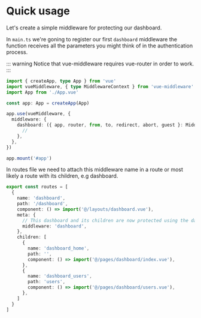 # Quick usage

Let's create a simple middleware for protecting our dashboard.

In `main.ts` we're goning to register our first `dashboard` middleware the function receives all the parameters you might think of in the authentication process.

::: warning
Notice that vue-middleware requires vue-router in order to work.
:::

```ts
import { createApp, type App } from 'vue'
import vueMiddleware, { type MiddlewareContext } from 'vue-middleware'
import App from './App.vue'

const app: App = createApp(App)

app.use(vueMiddleware, {
  middleware: {
    dashboard: ({ app, router, from, to, redirect, abort, guest }: MiddlewareContext) => {
      //
    },
  },
})

app.mount('#app')
```

In routes file we need to attach this middleware name in a route or most likely a route with its children, e.g dashboard.

```ts
export const routes = [
  {
    name: 'dashboard',
    path: '/dashboard',
    component: () => import('@/layouts/dashboard.vue'),
    meta: {
      // This dashboard and its children are now protected using the dashboard middleware
      middleware: 'dashboard',
    },
    children: [
      {
        name: 'dashboard_home',
        path: '',
        component: () => import('@/pages/dashboard/index.vue'),
      },
      {
        name: 'dashboard_users',
        path: 'users',
        component: () => import('@/pages/dashboard/users.vue'),
      },
    ]
  }
]
```

<!-- # Markdown Extension Examples

This page demonstrates some of the built-in markdown extensions provided by VitePress.

## Syntax Highlighting

VitePress provides Syntax Highlighting powered by [Shiki](https://github.com/shikijs/shiki), with additional features like line-highlighting:

**Input**

````md
```js{4}
export default {
  data () {
    return {
      msg: 'Highlighted!'
    }
  }
}
```
````

**Output**

```js{4}
export default {
  data () {
    return {
      msg: 'Highlighted!'
    }
  }
}
```

## Custom Containers

**Input**

```md
::: info
This is an info box.
:::

::: tip
This is a tip.
:::

::: warning
This is a warning.
:::

::: danger
This is a dangerous warning.
:::

::: details
This is a details block.
:::
```

**Output**

::: info
This is an info box.
:::

::: tip
This is a tip.
:::

::: warning
This is a warning.
:::

::: danger
This is a dangerous warning.
:::

::: details
This is a details block.
:::

## More

Check out the documentation for the [full list of markdown extensions](https://vitepress.dev/guide/markdown). -->
